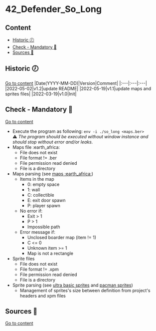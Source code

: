 # 42_Defender_So_Long

## Content
- [Historic :clock7:](#historic-clock7)
- [Check - Mandatory :key:](#check---mandatory-key)
- [Sources :link:](#sources-link)

## Historic :clock7:
[Go to content](#content)
|Date(YYYY-MM-DD)|Version|Comment|
|:---|:---|:---|
|2022-05-02|v1.2|update README|
|2022-05-19|v1.1|update maps and sprites files|
|2022-03-19|v1.0|Init|

## Check - Mandatory :key:
[Go to content](#content)

- Execute the program as following: `env -i ./so_long <maps.ber>`  
:warning: _The program should be executed without window instance and should stop without error and/or leaks._
- Maps file :earth\_africa:
	- File does not exist
	- File format != .ber
	- File permission read denied
	- File is a directory
- Maps parsing (see [maps :earth\_africa:](maps))
	- Items in the map
		- 0: empty space
		- 1: wall
		- C: collectible
		- E: exit door spawn
		- P: player spawn
	- No error if:
		- Exit > 1
		- P > 1
		- Impossible path
	- Error message if:
		- Unclosed boarder map (item != 1)
		- C <= 0
		- Unknown item >= 1
		- Map is not a rectangle
- Sprite files
	- File does not exist
	- File format != .xpm
	- File permission read denied
	- File is a directory
- Sprite parsing (see [ultra basic sprites](sprites_basic) and [pacman sprites](sprites_pacman))
	- Management of sprites's size between definition from project's headers and xpm files

## Sources :link:
[Go to content](#content)

